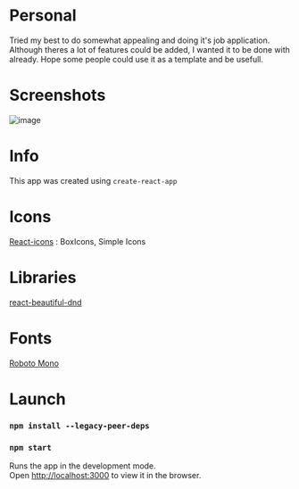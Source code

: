 # Personal
Tried my best to do somewhat appealing and doing it's job application.
Although theres a lot of features could be added, I wanted it to be done with already.
Hope some people could use it as a template and be usefull.
# Screenshots
![image](https://user-images.githubusercontent.com/97908844/190424748-a318f857-f5ea-4d10-98a6-41de66e0c77f.png)


# Info
This app was created using `create-react-app`

# Icons
[React-icons](https://react-icons.github.io/react-icons/)
: BoxIcons, Simple Icons

# Libraries
[react-beautiful-dnd](https://github.com/atlassian/react-beautiful-dnd)

# Fonts
[Roboto Mono](https://fonts.google.com/specimen/Roboto+Mono)

# Launch
### `npm install --legacy-peer-deps`
### `npm start`
Runs the app in the development mode.\
Open [http://localhost:3000](http://localhost:3000) to view it in the browser.
